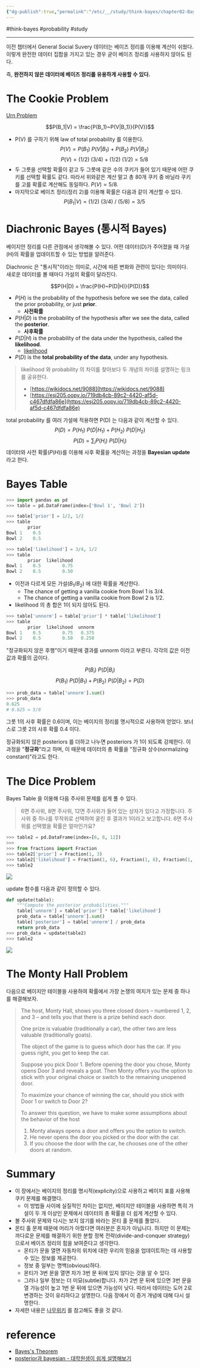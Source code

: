 ```yaml
---
{"dg-publish":true,"permalink":"/etc/__/study/think-bayes/chapter02-Bayes-Theorem/","noteIcon":""}
---
```


#think-bayes #probability #study

---

이전 챕터에서 General Social Suvery 데이터는 베이즈 정리를 이용해 계산이 쉬웠다. 이렇게 완전한 데이터 집합을 가지고 있는 경우 굳이 베이즈 정리를 사용하지 않아도 된다.

즉, **완전하지 않은 데이터에 베이즈 정리를 유용하게 사용할 수 있다.**

# The Cookie Problem
[Urn Problem](https://en.wikipedia.org/wiki/Urn_problem)

$$P(B_1|V) = \frac{P(B_1)~P(V|B_1)}{P(V)}$$
- P(V) 를 구하기 위해 law of total probability 를 이용한다.
$$P(V) = P(B_1)~P(V|B_1) ~+~ P(B_2)~P(V|B_2)$$
$$P(V) = (1/2)~(3/4) ~+~ (1/2)~(1/2) = 5/8$$
- 두 그릇을 선택할 확률이 같고 두 그릇에 같은 수의 쿠키가 들어 있기 때문에 어떤 쿠키를 선택할 확률도 같다. 따라서 위와같은 계산 말고 총 80개 쿠키 중 바닐라 쿠키를 고를 확률로 계산해도 동일하다. $P(V) = 5/8$.
- 마지막으로 베이즈 정리(정리 2)를 이용해 확률은 다음과 같이 계산할 수 있다. $$P(B_1|V) = (1/2)~(3/4)~/~(5/8) = 3/5$$

# Diachronic Bayes (통시적 Bayes)
베이지안 정리를 다른 관점에서 생각해볼 수 있다. 어떤 데이터(D)가 주어졌을 때 가설(H)의 확률을 업데이트할 수 있는 방법을 알려준다.

Diachronic 은 "통시적"이라는 의미로, 시간에 따른 변화와 관련이 있다는 의미이다. 새로운 데이터를 볼 때마다 가설의 확률이 달라진다.

$$P(H|D) = \frac{P(H)~P(D|H)}{P(D)}$$
- $P(H)$ is the probability of the hypothesis before we see the data, called the prior probability, or just **prior**.
	- **사전확률**
- $P(H|D)$ is the probability of the hypothesis after we see the data, called the **posterior**.
	- **사후확률**
- $P(D|H)$ is the probability of the data under the hypothesis, called the **likelihood**.
	- [likelihood](http://rstudio-pubs-static.s3.amazonaws.com/204928_c2d6c62565b74a4987e935f756badfba.html)
- $P(D)$ is the **total probability of the data**, under any hypothesis.

> likelihood 와 probability 의 차이를 찾아보다 두 개념의 차이를 설명하는 링크를 공유한다.
> - [https://wikidocs.net/9088](https://wikidocs.net/9088)
> - [https://esj205.oopy.io/719db4cb-89c2-4420-af5d-c467dfdfa86e](https://esj205.oopy.io/719db4cb-89c2-4420-af5d-c467dfdfa86e)

total probability 를 여러 가설에 적용하면 P(D) 는 다음과 같이 계산할 수 있다.
$$P(D) = P(H_1)~P(D|H_1) + P(H_2)~P(D|H_2)$$
$$P(D) = \sum_i P(H_i)~P(D|H_i)$$
데이터와 사전 확률($P(H)$)를 이용해 사후 확률을 계산하는 과정을 **Bayesian update** 라고 한다.

# Bayes Table

```python
>>> import pandas as pd
>>> table = pd.DataFrame(index=['Bowl 1', 'Bowl 2'])

>>> table['prior'] = 1/2, 1/2
>>> table
        prior
Bowl 1    0.5
Bowl 2    0.5

>>> table['likelihood'] = 3/4, 1/2
>>> table
        prior  likelihood
Bowl 1    0.5        0.75
Bowl 2    0.5        0.50
```
- 이전과 다르게 모든 가설($B_{1}$/$B_{2}$) 에 대한 확률을 계산한다.
	- The chance of getting a vanilla cookie from Bowl 1 is 3/4.
	- The chance of getting a vanilla cookie from Bowl 2 is 1/2.
- likelihood 의 총 합은 1이 되지 않아도 된다.

```python
>>> table['unnorm'] = table['prior'] * table['likelihood']
>>> table
        prior  likelihood  unnorm
Bowl 1    0.5        0.75   0.375
Bowl 2    0.5        0.50   0.250
```

"정규화되지 않은 후행"이기 때문에 결과를 unnorm 이라고 부른다. 각각의 값은 이전 값과 확률의 곱이다.

$$P(B_i)~P(D|B_i)$$
$$P(B_1)~P(D|B_1) + P(B_2)~P(D|B_2) = P(D)$$
```python
>>> prob_data = table['unnorm'].sum()
>>> prob_data
0.625
# 0.625 = 5/8
```

그릇 1의 사후 확률은 0.6이며, 이는 베이지의 정리를 명시적으로 사용하여 얻었다. 보너스로 그릇 2의 사후 확률 0.4 이다.
  
정규화되지 않은 posteriors 를 더하고 나누면 posteriors 가 1이 되도록 강제한다. 이 과정을 "**정규화**"라고 하며, 이 때문에 데이터의 총 확률을 "정규화 상수(normalizing constant)"라고도 한다.

# The Dice Problem
Bayes Table 을 이용해 다음 주사위 문제를 쉽게 풀 수 있다.

> 6면 주사위, 8면 주사위, 12면 주사위가 들어 있는 상자가 있다고 가정합니다. 주사위 중 하나를 무작위로 선택하여 굴린 후 결과가 1이라고 보고합니다. 6면 주사위를 선택했을 확률은 얼마인가요?

```python
>>> table2 = pd.DataFrame(index=[6, 8, 12])
>>>
>>> from fractions import Fraction
>>> table2['prior'] = Fraction(1, 3)
>>> table2['likelihood'] = Fraction(1, 6), Fraction(1, 8), Fraction(1, 12)
>>> table2
```

![](https://i.imgur.com/ozsN9Xu.png)

update 함수를 다음과 같이 정의할 수 있다.
```python
def update(table):
    """Compute the posterior probabilities."""
    table['unnorm'] = table['prior'] * table['likelihood']
    prob_data = table['unnorm'].sum()
    table['posterior'] = table['unnorm'] / prob_data
    return prob_data
>>> prob_data = update(table2)
>>> table2
```

![](https://i.imgur.com/PhHEJTS.png)

# The Monty Hall Problem
다음으로 베이지안 테이블을 사용하여 확률에서 가장 논쟁의 여지가 있는 문제 중 하나를 해결해보자.

> The host, Monty Hall, shows you three closed doors – numbered 1, 2, and 3 – and tells you that there is a prize behind each door.
> 
> One prize is valuable (traditionally a car), the other two are less valuable (traditionally goats).  
> 
> The object of the game is to guess which door has the car. If you guess right, you get to keep the car.
> 
> Suppose you pick Door 1. Before opening the door you chose, Monty opens Door 3 and reveals a goat. Then Monty offers you the option to stick with your original choice or switch to the remaining unopened door.
> 
> To maximize your chance of winning the car, should you stick with Door 1 or switch to Door 2?
> 
> To answer this question, we have to make some assumptions about the behavior of the host
> 1. Monty always opens a door and offers you the option to switch.
> 2. He never opens the door you picked or the door with the car.
> 3. If you choose the door with the car, he chooses one of the other doors at random.

# Summary
- 이 장에서는 베이지의 정리를 명시적(explicity)으로 사용하고 베이지 표를 사용해 쿠키 문제를 해결했다.
	- 이 방법들 사이에 실질적인 차이는 없지만, 베이지안 테이블을 사용하면 특히 가설이 두 개 이상인 문제에서 데이터의 총 확률을 더 쉽게 계산할 수 있다.
- 볼 주사위 문제와 다시는 보지 않기를 바라는 몬티 홀 문제를 풀었다. 
- 몬티 홀 문제 때문에 머리가 아팠다면 여러분은 혼자가 아닙니다. 하지만 이 문제는 까다로운 문제를 해결하기 위한 분할 정복 전략(divide-and-conquer strategy)으로서 베이즈 정리의 힘을 보여준다고 생각한다.  
	- 몬티가 문을 열면 자동차의 위치에 대한 우리의 믿음을 업데이트하는 데 사용할 수 있는 정보를 제공한다.
	- 정보 중 일부는 명백(obvious)하다.
	- 몬티가 3번 문을 열면 차가 3번 문 뒤에 있지 않다는 것을 알 수 있다.
	- 그러나 일부 정보는 더 미묘(subtle)합니다. 차가 2번 문 뒤에 있으면 3번 문을 열 가능성이 높고 1번 문 뒤에 있으면 가능성이 낮다. 따라서 데이터는 도어 2로 변경하는 것이 유리하다고 설명한다. 다음 장에서 이 증거 개념에 대해 다시 설명한다.
- 자세한 내용은 [나무위키](https://namu.wiki/w/%EB%AA%AC%ED%8B%B0%20%ED%99%80%20%EB%AC%B8%EC%A0%9C) 를 참고해도 좋을 것 같다.

# reference
- [Bayes's Theorem](http://allendowney.github.io/ThinkBayes2/chap02.html)
- [posterior과 bayesian - 대학원생이 쉽게 설명해보기](https://hwiyong.tistory.com/27)